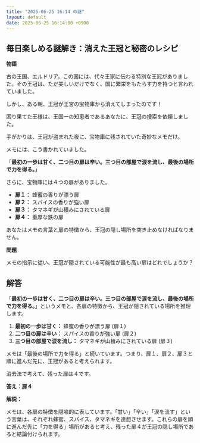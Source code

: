 ```yaml
---
title: "2025-06-25 16:14 の謎"
layout: default
date: 2025-06-25 16:14:00 +0900
---
```

## 毎日楽しめる謎解き：消えた王冠と秘密のレシピ

**物語**

古の王国、エルドリア。この国には、代々王家に伝わる特別な王冠がありました。その王冠は、ただ美しいだけでなく、国に繁栄をもたらす力を持つと言われていました。

しかし、ある朝、王冠が王宮の宝物庫から消えてしまったのです！

困り果てた王様は、王国一の知恵者であるあなたに、王冠の捜索を依頼しました。

手がかりは、王冠が盗まれた夜に、宝物庫に残されていた奇妙なメモだけ。

メモには、こう書かれていました。

「**最初の一歩は甘く、二つ目の扉は辛い。三つ目の部屋で涙を流し、最後の場所で力を得る。**」

さらに、宝物庫には４つの扉がありました。

*   **扉１：** 蜂蜜の香りが漂う扉
*   **扉２：** スパイスの香りが強い扉
*   **扉３：** タマネギが山積みにされている扉
*   **扉４：** 重厚な鉄の扉

あなたはメモの言葉と扉の特徴から、王冠の隠し場所を突き止めなければなりません。

**問題**

メモの指示に従い、王冠が隠されている可能性が最も高い扉はどれでしょうか？

## 解答

「**最初の一歩は甘く、二つ目の扉は辛い。三つ目の部屋で涙を流し、最後の場所で力を得る。**」というメモと、各扉の特徴から、王冠が隠されている場所を推理します。

1.  **最初の一歩は甘く：** 蜂蜜の香りが漂う扉 (扉１)
2.  **二つ目の扉は辛い：** スパイスの香りが強い扉 (扉２)
3.  **三つ目の部屋で涙を流し：** タマネギが山積みにされている扉 (扉３)

メモは「最後の場所で力を得る」と続いています。つまり、扉１、扉２、扉３と順に進んだ先に、王冠があると考えられます。

消去法で考えて、残った扉は４です。

**答え：扉４**

**解説：**

メモは、各扉の特徴を隠喩的に表しています。「甘い」「辛い」「涙を流す」という言葉は、それぞれ蜂蜜、スパイス、タマネギを連想させます。これらの扉を順に進んだ先に「力を得る」場所があると考え、残った扉４が王冠の隠し場所であると結論付けられます。
